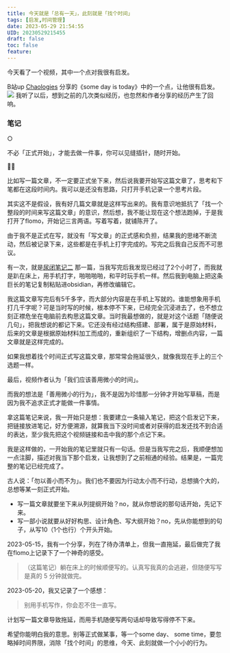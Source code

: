 ```yaml
---
title: 今天就是「总有一天」，此刻就是「找个时间」
tags: [启发,时间管理]
date: 2023-05-29 21:54:55
UID: 20230529215455
draft: false
toc: false
feature: 
---
```


今天看了一个视频，其中一个点对我很有启发。

B站up [Chaologies](https://space.bilibili.com/394165725) 分享的《some day is today》中的一个点，让他很有启发。
 ![](https://s2.loli.net/2023/05/29/NrV12sXmvCO6hGq.png)
我听了以后，想到之前的几次类似经历，也忽然和作者分享的经历产生了回响。

<!--more-->

### 笔记
○

不必「正式开始」，才能去做一件事，你可以见缝插针，随时开始。

✍🏻

比如写一篇文章，不一定要正式坐下来，然后说我要开始写这篇文章了，思考和下笔都在这段时间内。我可以是还没有思路，只打开手机记录一个思考片段。

其实这不是假设，我有好几篇文章就是这样写出来的。我有意识地抵抗了「找一个整段的时间来写这篇文章」的意识，然后想，我不能让现在这个想法跑掉，于是我打开了flomo，开始记三言两语。写着写着，就铺陈开了。

由于我不是正式在写，就没有「写文章」的正式感和负担，结果我的思绪不断流动，然后被记录下来，这些都是在手机上打字完成的。写完之后我自己反而不可思议。

有一次，就是[尿闭笔记二](https://lillianwho.com/posts/写在灰灰两次尿闭之后/) 那一篇，当我写完后我发现已经过了2个小时了，而我就是趴在床上，用手机打字，啪啪啪啪，和平时玩手机一样。然后我到电脑上把这条巨长的笔记复制粘贴进obsidian，再修改编辑它。

我这篇文章写完后有5千多字，而大部分内容是在手机上写就的。谁能想象用手机打几千字呢？可是当时写的时候，根本停不下来，已经完全沉浸进去了，也不想立刻正襟危坐在电脑前去构思这篇文章。当时我最想做的，就是对这个话题「随便说几句」，把我想说的都记下来。它还没有经过结构搭建、部署，属于是原始材料，后来的文章是根据原始材料加工而成的，重新组织了一下结构，增删点内容，一篇文章就是这样完成的。

如果我想着找个时间正式写这篇文章，那常常会拖延很久，就像我现在手上的三个选题一样。

最后，视频作者认为「我们应该善用微小的时间」。

而我的想法是「善用微小的行为」，我不是因为珍惜那一分钟才开始写草稿，而是因为我不追求正式才能做一件事情。

拿这篇笔记来说，我一开始只是想：我要建立一条输入笔记，把这个启发记下来，把链接放进笔记，好方便溯源，就算我当下没时间或者对获得的启发还找不到合适的表达，至少我先把这个视频链接和击中我的那个点记下来。

我是这样做的，一开始我的笔记里就只有一句话。但是当我写完之后，我顺便想加一点注脚，描述对我当下那个启发，让我想到了之前相通的经验。结果是，一篇完整的笔记已经完成了。

古人说：「勿以善小而不为」。我们也不要因为行动太小而不行动，总想搞个大的，总想等某一刻正式开始。
- 写一篇文章就要坐下来从列提纲开始？no，就从你想说的那句话开始，先记下来。
- 写一部小说就要从好好构思、设计角色、写大纲开始？no，先从你能想到的句子，从写10（1个也行）个开头开始。

2023-05-15，我有一个分享，列在了待办清单上，但我一直拖延，最后做完了我在flomo上记录下了一个神奇的感受。

> （这篇笔记）躺在床上的时候顺便写的。认真写我真的会逃避，但随便写写是真的 5 分钟就做完。

2023-05-20，我又记录了一个感想：
> 别用手机写作，你会忍不住一直写。

计划写一篇文章导致拖延，而用手机随便写两句话却导致写得停不下来。

希望你能明白我的意思。别等正式做某事，等一个some day、 some time，要忽略掉时间界限，消除「找个时间」的思维，今天、此刻就做一个小小的行为。